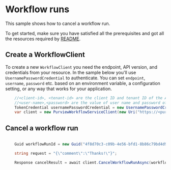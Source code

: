 # Workflow runs

This sample shows how to cancel a workflow run.

To get started, make sure you have satisfied all the prerequisites and got all the resources required by [README][README].

## Create a WorkflowClient

To create a new `WorkflowClient` you need the endpoint, API version, and credentials from your resource. In the sample below you'll use `UsernamePasswordCredential` to authenticate.
You can set `endpoint`, `username`, `password` etc. based on an environment variable, a configuration setting, or any way that works for your application.

```C# Snippet:Azure_Analytics_Purview_Workflows_CreatePurviewWorkflowClient
    //<client-id>, <tenant-id> are the client ID and tenant ID of the AAD application.
    //<user-name>,<password> are the value of user name and password of an AAD user.
    TokenCredential usernamePasswordCredential = new UsernamePasswordCredential(<client-id>, <tenant-id>, <user-name>,<password>, null);
    var client = new PurviewWorkflowServiceClient(new Uri("https://<purview-account-name>.purview.azure.com"), usernamePasswordCredential)
```

## Cancel a workflow run

```C# Snippet:Azure_Analytics_Purview_Workflows_CancelWorkflowRun

    Guid workflowRunId = new Guid("4f8d70c3-c09b-4e56-bfd1-8b86c79bd4d9");

    string request = "{\"comment\":\"Thanks!\"}";

    Response cancelResult = await client.CancelWorkflowRunAsync(workflowRunId, RequestContent.Create(request));

```
[README]: https://github.com/Azure/azure-sdk-for-net/sdk/purview/Azure.Analytics.Purview.Workflows/README.md

